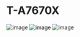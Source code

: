 # T-A7670X
![image](https://github.com/Xinyuan-LilyGO/T-A7670X/blob/main/image/A7670_1.jpg)
![image](https://github.com/Xinyuan-LilyGO/T-A7670X/blob/main/image/A7670_2.jpg)
![image](https://github.com/Xinyuan-LilyGO/T-A7670X/blob/main/image/A7670_3.jpg)



